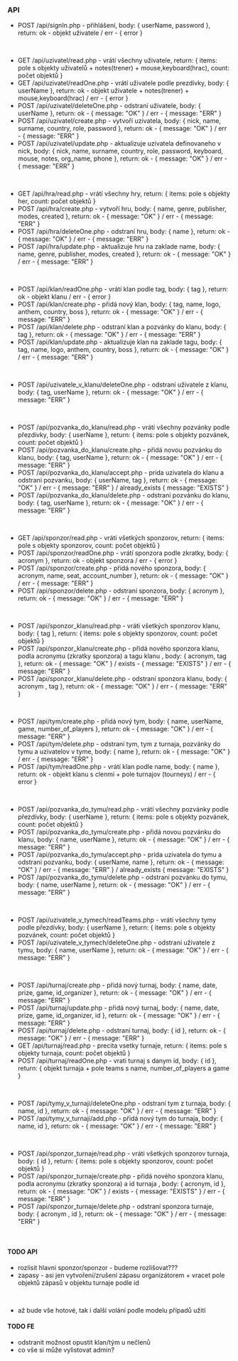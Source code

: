 ### API

- POST /api/signIn.php - přihlášení, body: { userName, password }, return: ok - objekt uživatele / err - { error }

<br />

- GET /api/uzivatel/read.php - vrátí všechny uživatele, return: { items: pole s objekty uživatelů + notes(trener) + mouse,keyboard(hrac), count: počet objektů }
- GET /api/uzivatel/readOne.php - vrátí uživatele podle prezdívky, body: { userName }, return: ok - objekt uživatele + notes(trener) + mouse,keyboard(hrac) / err - { error }
- POST /api/uzivatel/deleteOne.php - odstraní uživatele, body: { userName }, return: ok - { message: "OK" } / err - { message: "ERR" }
- POST /api/uzivatel/create.php - vytvoří uzivatela, body: { nick, name, surname, country, role, password }, return: ok - { message: "OK" } / err - { message: "ERR" }
- POST /api/uzivatel/update.php - aktualizuje uzivatela definovaneho v nick, body: { nick, name, surname, country, role, password, keyboard, mouse, notes, org_name, phone }, return: ok - { message: "OK" } / err - { message: "ERR" }

<br />

- GET /api/hra/read.php - vrátí všechny hry, return: { items: pole s objekty her, count: počet objektů }
- POST /api/hra/create.php - vytvoří hru, body: { name, genre, publisher, modes, created }, return: ok - { message: "OK" } / err - { message: "ERR" }
- POST /api/hra/deleteOne.php - odstraní hru, body: { name }, return: ok - { message: "OK" } / err - { message: "ERR" }
- POST /api/hra/update.php - aktualizuje hru na zaklade name, body: { name, genre, publisher, modes, created }, return: ok - { message: "OK" } / err - { message: "ERR" }

<br />

- POST /api/klan/readOne.php - vrátí klan podle tag, body: { tag }, return: ok - objekt klanu / err - { error }
- POST /api/klan/create.php - přidá nový klan, body: { tag, name, logo, anthem, country, boss }, return: ok - { message: "OK" } / err - { message: "ERR" }
- POST /api/klan/delete.php - odstraní klan a pozvánky do klanu, body: { tag }, return: ok - { message: "OK" } / err - { message: "ERR" }
- POST /api/klan/update.php - aktualizuje klan na zaklade tagu, body: { tag, name, logo, anthem, country, boss }, return: ok - { message: "OK" } / err - { message: "ERR" }

<br />

- POST /api/uzivatele_v_klanu/deleteOne.php - odstraní uživatele z klanu, body: { tag, userName }, return: ok - { message: "OK" } / err - { message: "ERR" }

<br />

- POST /api/pozvanka_do_klanu/read.php - vrátí všechny pozvánky podle přezdívky, body: { userName }, return: { items: pole s objekty pozvánek, count: počet objektů }
- POST /api/pozvanka_do_klanu/create.php - přidá novou pozvánku do klanu, body: { tag, userName }, return: ok - { message: "OK" } / err - { message: "ERR" }
- POST /api/pozvanka_do_klanu/accept.php - prida uzivatela do klanu a odstrani pozvanku, body: { userName, tag }, return: ok - { message: "OK" } / err - { message: "ERR" } / already_exists { message: "EXISTS" }
- POST /api/pozvanka_do_klanu/delete.php - odstrani pozvánku do klanu, body: { tag, userName }, return: ok - { message: "OK" } / err - { message: "ERR" }

<br />

- GET /api/sponzor/read.php - vráti všetkých sponzorov, return: { items: pole s objekty sponzorov, count: počet objektů }
- POST /api/sponzor/readOne.php - vrátí sponzora podle zkratky, body: { acronym }, return: ok - objekt sponzora / err - { error }
- POST /api/sponzor/create.php - přidá nového sponzora, body: { acronym, name, seat, account_number }, return: ok - { message: "OK" } / err - { message: "ERR" }
- POST /api/sponzor/delete.php - odstraní sponzora, body: { acronym }, return: ok - { message: "OK" } / err - { message: "ERR" }

<br />

- POST /api/sponzor_klanu/read.php - vráti všetkých sponzorov klanu, body: { tag }, return: { items: pole s objekty sponzorov, count: počet objektů }
- POST /api/sponzor_klanu/create.php - přidá nového sponzora klanu, podla acronymu (zkratky sponzora) a tagu klanu , body: { acronym, tag }, return: ok - { message: "OK" } / exists - { message: "EXISTS" }  / err - { message: "ERR" }
- POST /api/sponzor_klanu/delete.php - odstraní sponzora klanu, body: { acronym , tag }, return: ok - { message: "OK" } / err - { message: "ERR" }

<br />

- POST /api/tym/create.php - přidá nový tym, body: { name, userName, game, number_of_players }, return: ok - { message: "OK" } / err - { message: "ERR" }
- POST /api/tym/delete.php - odstraní tym, tym z turnaja, pozvánky do tymu a uzivatelov v tyme, body: { name }, return: ok - { message: "OK" } / err - { message: "ERR" }
- POST /api/tym/readOne.php - vrátí klan podle name, body: { name }, return: ok - objekt klanu s clenmi + pole turnajov (tourneys)  / err - { error }

<br />

- POST /api/pozvanka_do_tymu/read.php - vrátí všechny pozvánky podle přezdívky, body: { userName }, return: { items: pole s objekty pozvánek, count: počet objektů }
- POST /api/pozvanka_do_tymu/create.php - přidá novou pozvánku do klanu, body: { name, userName }, return: ok - { message: "OK" } / err - { message: "ERR" }
- POST /api/pozvanka_do_tymu/accept.php - prida uzivatela do tymu a odstrani pozvanku, body: { userName, name }, return: ok - { message: "OK" } / err - { message: "ERR" } / already_exists { message: "EXISTS" }
- POST /api/pozvanka_do_tymu/delete.php - odstrani pozvánku do tymu, body: { name, userName }, return: ok - { message: "OK" } / err - { message: "ERR" }

<br />

- POST /api/uzivatele_v_tymech/readTeams.php - vrátí všechny tymy podle přezdívky, body: { userName }, return: { items: pole s objekty pozvánek, count: počet objektů }
- POST /api/uzivatele_v_tymech/deleteOne.php - odstraní uživatele z tymu, body: { name, userName }, return: ok - { message: "OK" } / err - { message: "ERR" }

<br />

- POST /api/turnaj/create.php - přidá nový turnaj, body: { name, date, prize, game, id_organizer }, return: ok - { message: "OK" } / err - { message: "ERR" }
- POST /api/turnaj/update.php - přidá nový turnaj, body: { name, date, prize, game, id_organizer, id }, return: ok - { message: "OK" } / err - { message: "ERR" }
- POST /api/turnaj/delete.php - odstraní turnaj, body: { id }, return: ok - { message: "OK" } / err - { message: "ERR" }
- GET /api/turnaj/read.php - precita vsetky turnaje, return: { items: pole s objekty turnaja, count: počet objektů }
- POST /api/turnaj/readOne.php - vrati turnaj s danym id, body: { id }, return: { objekt turnaja + pole teams s name, number_of_players a game }

<br />

- POST /api/tymy_v_turnaji/deleteOne.php - odstraní tym z turnaja, body: { name, id }, return: ok - { message: "OK" } / err - { message: "ERR" }
- POST /api/tymy_v_turnaji/add.php - přidá nový tym do turnaja, body: { name, id }, return: ok - { message: "OK" } / err - { message: "ERR" }

<br />

- POST /api/sponzor_turnaje/read.php - vráti všetkých sponzorov turnaja, body: { id }, return: { items: pole s objekty sponzorov, count: počet objektů }
- POST /api/sponzor_turnaje/create.php - přidá nového sponzora klanu, podla acronymu (zkratky sponzora) a id turnaja , body: { acronym, id }, return: ok - { message: "OK" } / exists - { message: "EXISTS" }  / err - { message: "ERR" }
- POST /api/sponzor_turnaje/delete.php - odstraní sponzora turnaje, body: { acronym , id }, return: ok - { message: "OK" } / err - { message: "ERR" }

<br />

#### TODO API

- rozlisit hlavni sponzor/sponzor - budeme rozlišovat???
- zapasy - asi jen vytvoření/zrušení zápasu organizátorem + vracet pole objektů zápasů v objektu turnaje podle id

<br />

- až bude vše hotové, tak i další volání podle modelu případů užití

#### TODO FE

- odstranit možnost opustit klan/tým u nečlenů
- co vše si může vylistovat admin?